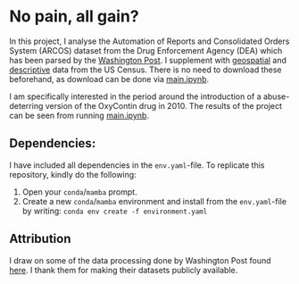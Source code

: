 # No pain, all gain?

In this project, I analyse the Automation of Reports and Consolidated Orders System (ARCOS) dataset from the Drug Enforcement Agency (DEA) which has been parsed by the [Washington Post](https://wpinvestigative.github.io/arcos/). I supplement with [geospatial](https://www.census.gov/geographies/mapping-files/time-series/geo/carto-boundary-file.html) and [descriptive](https://corgis-edu.github.io/corgis/python/county_demographics/) data from the US Census. There is no need to download these beforehand, as download can be done via [main.ipynb](main.ipynb).

I am specifically interested in the period around the introduction of a abuse-deterring version of the OxyContin drug in 2010. The results of the project can be seen from running [main.ipynb](main.ipynb).

## Dependencies:

I have included all dependencies in the `env.yaml`-file. To replicate this repository, kindly do the following:
1) Open your `conda`/`mamba` prompt.
2) Create a new `conda`/`mamba` environment and install from the `env.yaml`-file by writing: `conda env create -f environment.yaml`

## Attribution
I draw on some of the data processing done by Washington Post found [here](https://github.com/wpinvestigative/arcos-api). I thank them for making their datasets publicly available.